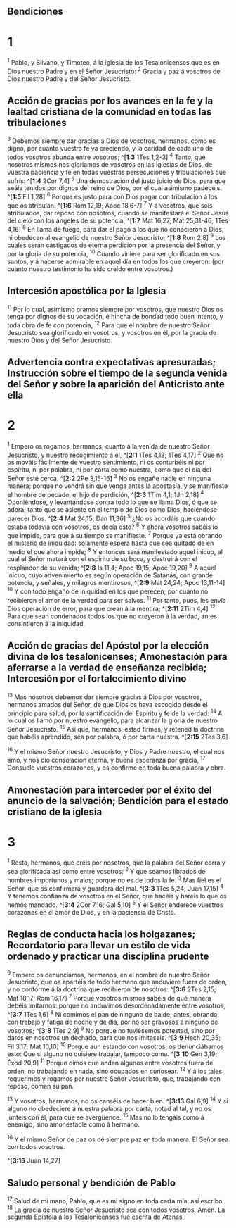 ## Bendiciones
# 1 
<sup>1</sup> Pablo, y Silvano, y Timoteo, á la iglesia de los Tesalonicenses que es en Dios nuestro Padre y en el Señor Jesucristo: <sup>2</sup> Gracia y paz á vosotros de Dios nuestro Padre y del Señor Jesucristo. 



## Acción de gracias por los avances en la fe y la lealtad cristiana de la comunidad en todas las tribulaciones
<sup>3</sup> Debemos siempre dar gracias á Dios de vosotros, hermanos, como es digno, por cuanto vuestra fe va creciendo, y la caridad de cada uno de todos vosotros abunda entre vosotros; ^[**1:3** 1Tes 1,2-3] <sup>4</sup> Tanto, que nosotros mismos nos gloriamos de vosotros en las iglesias de Dios, de vuestra paciencia y fe en todas vuestras persecuciones y tribulaciones que sufrís: ^[**1:4** 2Cor 7,4] <sup>5</sup> Una demostración del justo juicio de Dios, para que seáis tenidos por dignos del reino de Dios, por el cual asimismo padecéis. ^[**1:5** Fil 1,28] <sup>6</sup> Porque es justo para con Dios pagar con tribulación á los que os atribulan. ^[**1:6** Rom 12,19; Apoc 18,6-7] <sup>7</sup> Y á vosotros, que sois atribulados, dar reposo con nosotros, cuando se manifestará el Señor Jesús del cielo con los ángeles de su potencia, ^[**1:7** Mat 16,27; Mat 25,31-46; 1Tes 4,16] <sup>8</sup> En llama de fuego, para dar el pago á los que no conocieron á Dios, ni obedecen al evangelio de nuestro Señor Jesucristo; ^[**1:8** Rom 2,8] <sup>9</sup> Los cuales serán castigados de eterna perdición por la presencia del Señor, y por la gloria de su potencia, <sup>10</sup> Cuando viniere para ser glorificado en sus santos, y á hacerse admirable en aquel día en todos los que creyeron: (por cuanto nuestro testimonio ha sido creído entre vosotros.) 


     

## Intercesión apostólica por la Iglesia
<sup>11</sup> Por lo cual, asimismo oramos siempre por vosotros, que nuestro Dios os tenga por dignos de su vocación, é hincha de bondad todo buen intento, y toda obra de fe con potencia, <sup>12</sup> Para que el nombre de nuestro Señor Jesucristo sea glorificado en vosotros, y vosotros en él, por la gracia de nuestro Dios y del Señor Jesucristo. 

## Advertencia contra expectativas apresuradas; Instrucción sobre el tiempo de la segunda venida del Señor y sobre la aparición del Anticristo ante ella
# 2 
<sup>1</sup> Empero os rogamos, hermanos, cuanto á la venida de nuestro Señor Jesucristo, y nuestro recogimiento á él, ^[**2:1** 1Tes 4,13; 1Tes 4,17] <sup>2</sup> Que no os mováis fácilmente de vuestro sentimiento, ni os conturbéis ni por espíritu, ni por palabra, ni por carta como nuestra, como que el día del Señor esté cerca. ^[**2:2** 2Pe 3,15-16] <sup>3</sup> No os engañe nadie en ninguna manera; porque no vendrá sin que venga antes la apostasía, y se manifieste el hombre de pecado, el hijo de perdición, ^[**2:3** 1Tim 4,1; 1Jn 2,18] <sup>4</sup> Oponiéndose, y levantándose contra todo lo que se llama Dios, ó que se adora; tanto que se asiente en el templo de Dios como Dios, haciéndose parecer Dios. ^[**2:4** Mat 24,15; Dan 11,36] <sup>5</sup> ¿No os acordáis que cuando estaba todavía con vosotros, os decía esto? <sup>6</sup> Y ahora vosotros sabéis lo que impide, para que á su tiempo se manifieste. <sup>7</sup> Porque ya está obrando el misterio de iniquidad: solamente espera hasta que sea quitado de en medio el que ahora impide; <sup>8</sup> Y entonces será manifestado aquel inicuo, al cual el Señor matará con el espíritu de su boca, y destruirá con el resplandor de su venida; ^[**2:8** Is 11,4; Apoc 19,15; Apoc 19,20] <sup>9</sup> A aquel inicuo, cuyo advenimiento es según operación de Satanás, con grande potencia, y señales, y milagros mentirosos, ^[**2:9** Mat 24,24; Apoc 13,11-14] <sup>10</sup> Y con todo engaño de iniquidad en los que perecen; por cuanto no recibieron el amor de la verdad para ser salvos. <sup>11</sup> Por tanto, pues, les envía Dios operación de error, para que crean á la mentira; ^[**2:11** 2Tim 4,4] <sup>12</sup> Para que sean condenados todos los que no creyeron á la verdad, antes consintieron á la iniquidad. 


      

## Acción de gracias del Apóstol por la elección divina de los tesalonicenses; Amonestación para aferrarse a la verdad de enseñanza recibida; Intercesión por el fortalecimiento divino
<sup>13</sup> Mas nosotros debemos dar siempre gracias á Dios por vosotros, hermanos amados del Señor, de que Dios os haya escogido desde el principio para salud, por la santificación del Espíritu y fe de la verdad: <sup>14</sup> A lo cual os llamó por nuestro evangelio, para alcanzar la gloria de nuestro Señor Jesucristo. <sup>15</sup> Así que, hermanos, estad firmes, y retened la doctrina que habéis aprendido, sea por palabra, ó por carta nuestra. 
^[**2:15** 2Tes 3,6] 


<sup>16</sup> Y el mismo Señor nuestro Jesucristo, y Dios y Padre nuestro, el cual nos amó, y nos dió consolación eterna, y buena esperanza por gracia, <sup>17</sup> Consuele vuestros corazones, y os confirme en toda buena palabra y obra. 

## Amonestación para interceder por el éxito del anuncio de la salvación; Bendición para el estado cristiano de la iglesia
# 3 
<sup>1</sup> Resta, hermanos, que oréis por nosotros, que la palabra del Señor corra y sea glorificada así como entre vosotros: <sup>2</sup> Y que seamos librados de hombres importunos y malos; porque no es de todos la fe. <sup>3</sup> Mas fiel es el Señor, que os confirmará y guardará del mal. ^[**3:3** 1Tes 5,24; Juan 17,15] <sup>4</sup> Y tenemos confianza de vosotros en el Señor, que hacéis y haréis lo que os hemos mandado. ^[**3:4** 2Cor 7,16; Gal 5,10] <sup>5</sup> Y el Señor enderece vuestros corazones en el amor de Dios, y en la paciencia de Cristo. 


 

## Reglas de conducta hacia los holgazanes; Recordatorio para llevar un estilo de vida ordenado y practicar una disciplina prudente
<sup>6</sup> Empero os denunciamos, hermanos, en el nombre de nuestro Señor Jesucristo, que os apartéis de todo hermano que anduviere fuera de orden, y no conforme á la doctrina que recibieron de nosotros: ^[**3:6** 2Tes 2,15; Mat 18,17; Rom 16,17] <sup>7</sup> Porque vosotros mismos sabéis de qué manera debéis imitarnos: porque no anduvimos desordenadamente entre vosotros, ^[**3:7** 1Tes 1,6] <sup>8</sup> Ni comimos el pan de ninguno de balde; antes, obrando con trabajo y fatiga de noche y de día, por no ser gravosos á ninguno de vosotros; ^[**3:8** 1Tes 2,9] <sup>9</sup> No porque no tuviésemos potestad, sino por daros en nosotros un dechado, para que nos imitaseis. ^[**3:9** Hech 20,35; Fil 3,17; Mat 10,10] <sup>10</sup> Porque aun estando con vosotros, os denunciábamos esto: Que si alguno no quisiere trabajar, tampoco coma. ^[**3:10** Gén 3,19; Éxod 20,9] <sup>11</sup> Porque oímos que andan algunos entre vosotros fuera de orden, no trabajando en nada, sino ocupados en curiosear. <sup>12</sup> Y á los tales requerimos y rogamos por nuestro Señor Jesucristo, que, trabajando con reposo, coman su pan. 

    

<sup>13</sup> Y vosotros, hermanos, no os canséis de hacer bien. ^[**3:13** Gal 6,9] <sup>14</sup> Y si alguno no obedeciere á nuestra palabra por carta, notad al tal, y no os juntéis con él, para que se avergüence. <sup>15</sup> Mas no lo tengáis como á enemigo, sino amonestadle como á hermano. 



<sup>16</sup> Y el mismo Señor de paz os dé siempre paz en toda manera. El Señor sea con todos vosotros. 

^[**3:16** Juan 14,27] 


## Saludo personal y bendición de Pablo
<sup>17</sup> Salud de mi mano, Pablo, que es mi signo en toda carta mía: así escribo. <sup>18</sup> La gracia de nuestro Señor Jesucristo sea con todos vosotros. Amén. La segunda Epístola á los Tesalonicenses fué escrita de Atenas. 